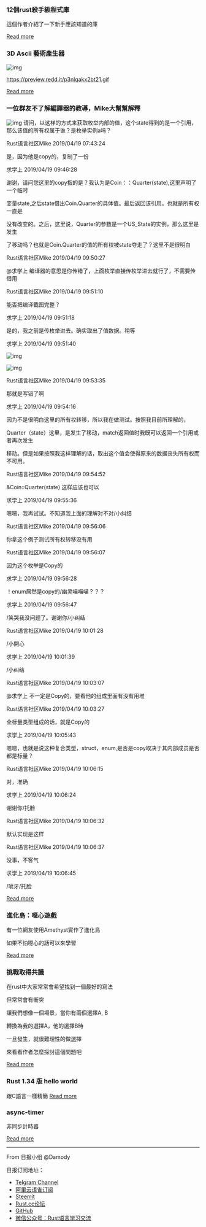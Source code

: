 ### 12個rust殺手級程式庫
這個作者介紹了一下新手應該知道的庫

[Read more](https://www.reddit.com/r/rust/comments/bf0kny/12_killer_rust_libraries_you_should_try/)

### 3D Ascii 藝術產生器
![img](https://damody.github.io/rust_news_img/2019_4_20/1.png)

https://preview.redd.it/p3nlqakx2bt21.gif

[Read more](https://www.reddit.com/r/rust/comments/bf5uzr/update_on_my_3d_ascii_art_generator_termiontobj/)

### 一位群友不了解編譯器的教導，Mike大幫幫解釋

![img](https://damody.github.io/rust_news_img/2019_4_20/2.png)
请问，以这样的方式来获取枚举内部的值，这个state得到的是一个引用，那么该值的所有权属于谁？是枚举实例a吗？

Rust语言社区Mike 2019/04/19 07:43:24

是，因为他是copy的，复制了一份

求学上 2019/04/19 09:46:28

谢谢，请问您这里的copy指的是？我认为是Coin：：Quarter(state),这里声明了一个临时

变量state,之后state借出Coin.Quarter的具体值。最后返回该引用。也就是所有权一直是

没有改变的。之后，这里说，Quarter的参数是一个US_State的实例，那么这里是发生

了移动吗？也就是Coin.Quarter的值的所有权被state夺走了？这里不是很明白

Rust语言社区Mike 2019/04/19 09:50:27

@求学上 编译器的意思是你传错了，上面枚举直接传枚举进去就行了，不需要传借用

Rust语言社区Mike 2019/04/19 09:51:10

能否把编译截图完整？

求学上 2019/04/19 09:51:18

是的，我之前是传枚举进去。确实取出了值数据。稍等

求学上 2019/04/19 09:51:40

![img](https://damody.github.io/rust_news_img/2019_4_20/3.png)

![img](https://damody.github.io/rust_news_img/2019_4_20/4.png)

Rust语言社区Mike 2019/04/19 09:53:35

那就是写错了啊

求学上 2019/04/19 09:54:16

因为不是很明白这里的所有权转移，所以我在做测试。按照我目前所理解的，

Quarter（state）这里，是发生了移动，match返回值时我既可以返回一个引用或者再次发生

移动。但是如果按照我这样理解的话，取出这个值会使得原来的数据丧失所有权而不可用。

Rust语言社区Mike 2019/04/19 09:54:52

&Coin::Quarter(state) 这样应该也可以

求学上 2019/04/19 09:55:36

嗯嗯，我再试试。不知道我上面的理解对不对/小纠结

Rust语言社区Mike 2019/04/19 09:56:06

你拿这个例子测试所有权转移没有用

Rust语言社区Mike 2019/04/19 09:56:07

因为这个枚举是Copy的

求学上 2019/04/19 09:56:28

！enum居然是copy的/幽灵喵喵喵？？？

求学上 2019/04/19 09:56:47

/笑哭我没问题了。谢谢你/小纠结

Rust语言社区Mike 2019/04/19 10:01:28

/小開心

求学上 2019/04/19 10:01:39

/小纠结

Rust语言社区Mike 2019/04/19 10:03:07

@求学上 不一定是Copy的，要看他的组成里面有没有用堆

Rust语言社区Mike 2019/04/19 10:03:27

全标量类型组成的话，就是Copy的

求学上 2019/04/19 10:05:43

嗯嗯，也就是说这种复合类型，struct，enum,是否是copy取决于其内部成员是否都是标量？

Rust语言社区Mike 2019/04/19 10:06:15

对，准确

求学上 2019/04/19 10:06:24

谢谢你/托脸

Rust语言社区Mike 2019/04/19 10:06:32

默认实现是这样

Rust语言社区Mike 2019/04/19 10:06:37

没事，不客气

求学上 2019/04/19 10:06:45

/呲牙/托脸

[Read more]()

### 進化島：噁心遊戲
有一位網友使用Amethyst實作了進化島

如果不怕噁心的話可以來學習

[Read more](https://www.reddit.com/r/rust/comments/bf65l3/evolution_island_amethyst_showcase_game_looking/)

### 挑戰取得共識
在rust中大家常常會希望找到一個最好的寫法

但常常會有衝突

讓我們想像一個場景，當你有兩個選擇A, B

轉換為我的選擇A，他的選擇B時

一旦發生，就很難理性的做選擇

來看看作者怎麼探討這個問題吧

[Read more](https://www.reddit.com/r/rust/comments/bf7mo6/aic_adventures_in_consensus/)

### Rust 1.34 版 hello world
跟C語言一樣精簡
[Read more](https://www.reddit.com/r/rust/comments/bf8l2b/rust_134_tiny_hello_world_comparable_to_c_version/)

### async-timer 
非同步計時器

[Read more](https://www.reddit.com/r/rust/comments/bf8yik/asynctimer_interface_and_timer_primitives/)

---

From 日报小组 @Damody

日报订阅地址：

- [Telgram Channel](https://t.me/rust_daily_news )
- [阿里云语雀订阅](https://www.yuque.com/chaosbot/rustnews)
- [Steemit](https://steemit.com/@blackanger)
- [Rust.cc论坛](https://rust.cc)
- [GitHub](https://github.com/RustStudy/rust_daily_news)
- [微信公众号：Rust语言学习交流](https://rust.cc/article?id=ed7c9379-d681-47cb-9532-0db97d883f62)